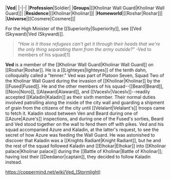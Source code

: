 |**Ved**|
|-|-|
|**Profession**|Soldier|
|**Groups**|[[Kholinar Wall Guard\|Kholinar Wall Guard]]|
|**Residence**|[[Kholinar\|Kholinar]]|
|**Homeworld**|[[Roshar\|Roshar]]|
|**Universe**|[[Cosmere\|Cosmere]]|

For the High Minister of the [[Superiority\|Superiority]], see [[Ved (Skyward)\|Ved (Skyward)]].
>“*How is it those refugees can't get it through their heads that we're the only thing separating them from the army outside?*”
\-Ved to members of his squad[1]


**Ved** is a member of the [[Kholinar Wall Guard\|Kholinar Wall Guard]] on [[Roshar\|Roshar]]. He is a [[Lighteyes\|lighteyes]] of the tenth dahn, colloquially called a "tenner."
Ved was part of Platoon Seven, Squad Two of the Kholinar Wall Guard during the invasion of [[Kholinar\|Kholinar]] by the [[Fused\|Fused]]. He and the other members of his squad--[[Beard\|Beard]], [[Noro\|Noro]], [[Alaward\|Alaward]], and [[Vaceslv\|Vaceslv]]--readily accepted [[Kaladin\|Kaladin]] as their sixth member. Their normal duties involved patrolling along the inside of the city wall and guarding a shipment of grain from the citizens of the city until [[Velalant\|Velalant's]] troops came to fetch it. Kaladin stood between Ven and Beard during one of [[Azure\|Azure's]] inspections, and during one of the Fused's sorties, Beard and Ved stood together on the wall to fend them off with pikes. Ved and his squad accompanied Azure and Kaladin, at the latter's request, to see the secret of how Azure was feeding the Wall Guard. He was astonished to discover that Kaladin was a [[Knights Radiant\|Knight Radiant]], but he and the rest of the squad followed Kaladin and [[Elhokar\|Elhokar]] into [[Kholinar palace\|Kholinar palace]] during the [[Battle of Kholinar\|Battle of Kholinar]]; having lost their [[Deedanor\|captain]], they decided to follow Kaladin instead.



https://coppermind.net/wiki/Ved_(Stormlight)